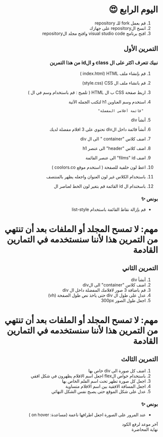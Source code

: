 <div dir=rtl>

# اليوم الرابع 😍

1. قم بعمل fork للـ repository
2. انسخ الrepository على جهازك
3. افتح برنامج visual studio code وافتح مجلد الrepository

## التمرين الأول

### نبيك تتعرف اكثر على ال class و الid من هذا التمرين

1.  قم بإنشاء ملف index.html) HTML )
2.  قم بانشاء ملف ال style.css) CSS)
3.  اربط صفحة CSS ب ال HTML ( تلميح : قم باستخدام وسم <link> في ال <head> )
4.  استخدم وسم العناوين h1 لتكتب الجمله الآتية

         "قائمة أفلامي المفضلة"

5.  أنشأ div
6.  أنشأ قائمة داخل الdiv تحتوي على 3 افلام مفضلة لديك
7.  اضف كلاس "container " الى ال div
8.  اضف كلاس "header" الى عنصر h1
9.  اضف films" id" الى عنصر القائمة
10. اعط لون خلفية للصفحة ( استخدم موقع coolors.co )
11. باستخدام الكلاس غير لون العنوان واجعله يظهر بالمنتصف
12. باسختدام ال id القائمة قم بتغير لون الخط لعناصر ال

### بونص ✨

- قم بإزالة نقاط القائمة باستخدام list-style

# مهم: لا تمسح المجلد أو الملفات بعد أن تنتهي من التمرين هذا لأننا سنستخدمه في التمارين القادمة

## التمرين الثاني

1.  أنشأ div
2.  اضف كلاس "container" الى الdiv
3.  قم باضافة 3 صور لافلامك المفضلة داخل ال div
4.  عدل على طول ال div حتى ياخذ نص طول الصفحة (vh)
5.  اجعل طول الصور 300px

# مهم: لا تمسح المجلد أو الملفات بعد أن تنتهي من التمرين هذا لأننا سنستخدمه في التمارين القادمة

## التمرين الثالث

1. اضف كل صورة الى div خاص بها
2. باستخدام خواص الflex اجعل اسم الافلام يظهرون في شكل افقي
3. اجعل كل صورة تظهر تحت اسم الفلم الخاص بها
4. اجعل المسافة الافقية بين اسم الافلام متساوية
5. عدل على شكل الموقع حتى يصبح نفس الشكل النهائي

### بونص ✨

- عند المرور على الصورة اجعل اطرافها ناعمة (مساعدة: on hover )

آخر موعد لرفع الكود\
نهاية المحاضرة

</div>

